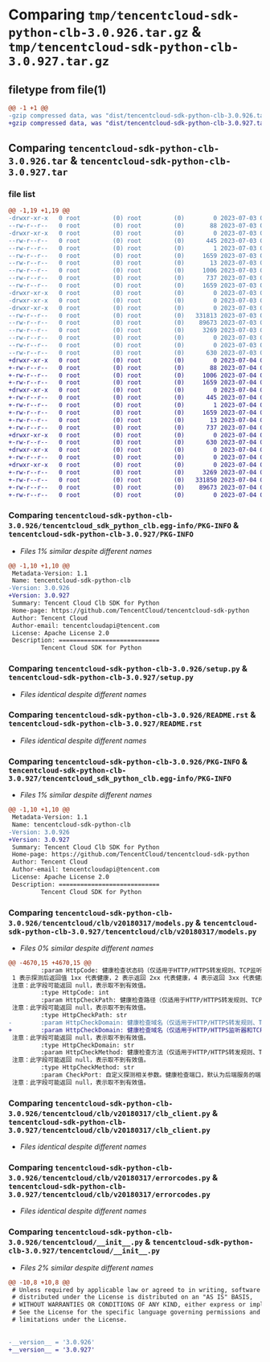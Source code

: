 # Comparing `tmp/tencentcloud-sdk-python-clb-3.0.926.tar.gz` & `tmp/tencentcloud-sdk-python-clb-3.0.927.tar.gz`

## filetype from file(1)

```diff
@@ -1 +1 @@
-gzip compressed data, was "dist/tencentcloud-sdk-python-clb-3.0.926.tar", last modified: Mon Jul  3 00:22:28 2023, max compression
+gzip compressed data, was "dist/tencentcloud-sdk-python-clb-3.0.927.tar", last modified: Tue Jul  4 00:18:07 2023, max compression
```

## Comparing `tencentcloud-sdk-python-clb-3.0.926.tar` & `tencentcloud-sdk-python-clb-3.0.927.tar`

### file list

```diff
@@ -1,19 +1,19 @@
-drwxr-xr-x   0 root         (0) root         (0)        0 2023-07-03 00:22:28.000000 tencentcloud-sdk-python-clb-3.0.926/
--rw-r--r--   0 root         (0) root         (0)       88 2023-07-03 00:22:28.000000 tencentcloud-sdk-python-clb-3.0.926/setup.cfg
-drwxr-xr-x   0 root         (0) root         (0)        0 2023-07-03 00:22:28.000000 tencentcloud-sdk-python-clb-3.0.926/tencentcloud_sdk_python_clb.egg-info/
--rw-r--r--   0 root         (0) root         (0)      445 2023-07-03 00:22:28.000000 tencentcloud-sdk-python-clb-3.0.926/tencentcloud_sdk_python_clb.egg-info/SOURCES.txt
--rw-r--r--   0 root         (0) root         (0)        1 2023-07-03 00:22:28.000000 tencentcloud-sdk-python-clb-3.0.926/tencentcloud_sdk_python_clb.egg-info/dependency_links.txt
--rw-r--r--   0 root         (0) root         (0)     1659 2023-07-03 00:22:28.000000 tencentcloud-sdk-python-clb-3.0.926/tencentcloud_sdk_python_clb.egg-info/PKG-INFO
--rw-r--r--   0 root         (0) root         (0)       13 2023-07-03 00:22:28.000000 tencentcloud-sdk-python-clb-3.0.926/tencentcloud_sdk_python_clb.egg-info/top_level.txt
--rw-r--r--   0 root         (0) root         (0)     1006 2023-07-03 00:22:28.000000 tencentcloud-sdk-python-clb-3.0.926/setup.py
--rw-r--r--   0 root         (0) root         (0)      737 2023-07-03 00:22:28.000000 tencentcloud-sdk-python-clb-3.0.926/README.rst
--rw-r--r--   0 root         (0) root         (0)     1659 2023-07-03 00:22:28.000000 tencentcloud-sdk-python-clb-3.0.926/PKG-INFO
-drwxr-xr-x   0 root         (0) root         (0)        0 2023-07-03 00:22:28.000000 tencentcloud-sdk-python-clb-3.0.926/tencentcloud/
-drwxr-xr-x   0 root         (0) root         (0)        0 2023-07-03 00:22:28.000000 tencentcloud-sdk-python-clb-3.0.926/tencentcloud/clb/
-drwxr-xr-x   0 root         (0) root         (0)        0 2023-07-03 00:22:28.000000 tencentcloud-sdk-python-clb-3.0.926/tencentcloud/clb/v20180317/
--rw-r--r--   0 root         (0) root         (0)   331813 2023-07-03 00:22:28.000000 tencentcloud-sdk-python-clb-3.0.926/tencentcloud/clb/v20180317/models.py
--rw-r--r--   0 root         (0) root         (0)    89673 2023-07-03 00:22:28.000000 tencentcloud-sdk-python-clb-3.0.926/tencentcloud/clb/v20180317/clb_client.py
--rw-r--r--   0 root         (0) root         (0)     3269 2023-07-03 00:22:28.000000 tencentcloud-sdk-python-clb-3.0.926/tencentcloud/clb/v20180317/errorcodes.py
--rw-r--r--   0 root         (0) root         (0)        0 2023-07-03 00:22:28.000000 tencentcloud-sdk-python-clb-3.0.926/tencentcloud/clb/v20180317/__init__.py
--rw-r--r--   0 root         (0) root         (0)        0 2023-07-03 00:22:28.000000 tencentcloud-sdk-python-clb-3.0.926/tencentcloud/clb/__init__.py
--rw-r--r--   0 root         (0) root         (0)      630 2023-07-03 00:22:28.000000 tencentcloud-sdk-python-clb-3.0.926/tencentcloud/__init__.py
+drwxr-xr-x   0 root         (0) root         (0)        0 2023-07-04 00:18:07.000000 tencentcloud-sdk-python-clb-3.0.927/
+-rw-r--r--   0 root         (0) root         (0)       88 2023-07-04 00:18:07.000000 tencentcloud-sdk-python-clb-3.0.927/setup.cfg
+-rw-r--r--   0 root         (0) root         (0)     1006 2023-07-04 00:18:07.000000 tencentcloud-sdk-python-clb-3.0.927/setup.py
+-rw-r--r--   0 root         (0) root         (0)     1659 2023-07-04 00:18:07.000000 tencentcloud-sdk-python-clb-3.0.927/PKG-INFO
+drwxr-xr-x   0 root         (0) root         (0)        0 2023-07-04 00:18:07.000000 tencentcloud-sdk-python-clb-3.0.927/tencentcloud_sdk_python_clb.egg-info/
+-rw-r--r--   0 root         (0) root         (0)      445 2023-07-04 00:18:07.000000 tencentcloud-sdk-python-clb-3.0.927/tencentcloud_sdk_python_clb.egg-info/SOURCES.txt
+-rw-r--r--   0 root         (0) root         (0)        1 2023-07-04 00:18:07.000000 tencentcloud-sdk-python-clb-3.0.927/tencentcloud_sdk_python_clb.egg-info/dependency_links.txt
+-rw-r--r--   0 root         (0) root         (0)     1659 2023-07-04 00:18:07.000000 tencentcloud-sdk-python-clb-3.0.927/tencentcloud_sdk_python_clb.egg-info/PKG-INFO
+-rw-r--r--   0 root         (0) root         (0)       13 2023-07-04 00:18:07.000000 tencentcloud-sdk-python-clb-3.0.927/tencentcloud_sdk_python_clb.egg-info/top_level.txt
+-rw-r--r--   0 root         (0) root         (0)      737 2023-07-04 00:18:07.000000 tencentcloud-sdk-python-clb-3.0.927/README.rst
+drwxr-xr-x   0 root         (0) root         (0)        0 2023-07-04 00:18:07.000000 tencentcloud-sdk-python-clb-3.0.927/tencentcloud/
+-rw-r--r--   0 root         (0) root         (0)      630 2023-07-04 00:18:07.000000 tencentcloud-sdk-python-clb-3.0.927/tencentcloud/__init__.py
+drwxr-xr-x   0 root         (0) root         (0)        0 2023-07-04 00:18:07.000000 tencentcloud-sdk-python-clb-3.0.927/tencentcloud/clb/
+-rw-r--r--   0 root         (0) root         (0)        0 2023-07-04 00:18:07.000000 tencentcloud-sdk-python-clb-3.0.927/tencentcloud/clb/__init__.py
+drwxr-xr-x   0 root         (0) root         (0)        0 2023-07-04 00:18:07.000000 tencentcloud-sdk-python-clb-3.0.927/tencentcloud/clb/v20180317/
+-rw-r--r--   0 root         (0) root         (0)     3269 2023-07-04 00:18:07.000000 tencentcloud-sdk-python-clb-3.0.927/tencentcloud/clb/v20180317/errorcodes.py
+-rw-r--r--   0 root         (0) root         (0)   331850 2023-07-04 00:18:07.000000 tencentcloud-sdk-python-clb-3.0.927/tencentcloud/clb/v20180317/models.py
+-rw-r--r--   0 root         (0) root         (0)    89673 2023-07-04 00:18:07.000000 tencentcloud-sdk-python-clb-3.0.927/tencentcloud/clb/v20180317/clb_client.py
+-rw-r--r--   0 root         (0) root         (0)        0 2023-07-04 00:18:07.000000 tencentcloud-sdk-python-clb-3.0.927/tencentcloud/clb/v20180317/__init__.py
```

### Comparing `tencentcloud-sdk-python-clb-3.0.926/tencentcloud_sdk_python_clb.egg-info/PKG-INFO` & `tencentcloud-sdk-python-clb-3.0.927/PKG-INFO`

 * *Files 1% similar despite different names*

```diff
@@ -1,10 +1,10 @@
 Metadata-Version: 1.1
 Name: tencentcloud-sdk-python-clb
-Version: 3.0.926
+Version: 3.0.927
 Summary: Tencent Cloud Clb SDK for Python
 Home-page: https://github.com/TencentCloud/tencentcloud-sdk-python
 Author: Tencent Cloud
 Author-email: tencentcloudapi@tencent.com
 License: Apache License 2.0
 Description: ============================
         Tencent Cloud SDK for Python
```

### Comparing `tencentcloud-sdk-python-clb-3.0.926/setup.py` & `tencentcloud-sdk-python-clb-3.0.927/setup.py`

 * *Files identical despite different names*

### Comparing `tencentcloud-sdk-python-clb-3.0.926/README.rst` & `tencentcloud-sdk-python-clb-3.0.927/README.rst`

 * *Files identical despite different names*

### Comparing `tencentcloud-sdk-python-clb-3.0.926/PKG-INFO` & `tencentcloud-sdk-python-clb-3.0.927/tencentcloud_sdk_python_clb.egg-info/PKG-INFO`

 * *Files 1% similar despite different names*

```diff
@@ -1,10 +1,10 @@
 Metadata-Version: 1.1
 Name: tencentcloud-sdk-python-clb
-Version: 3.0.926
+Version: 3.0.927
 Summary: Tencent Cloud Clb SDK for Python
 Home-page: https://github.com/TencentCloud/tencentcloud-sdk-python
 Author: Tencent Cloud
 Author-email: tencentcloudapi@tencent.com
 License: Apache License 2.0
 Description: ============================
         Tencent Cloud SDK for Python
```

### Comparing `tencentcloud-sdk-python-clb-3.0.926/tencentcloud/clb/v20180317/models.py` & `tencentcloud-sdk-python-clb-3.0.927/tencentcloud/clb/v20180317/models.py`

 * *Files 0% similar despite different names*

```diff
@@ -4670,15 +4670,15 @@
         :param HttpCode: 健康检查状态码（仅适用于HTTP/HTTPS转发规则、TCP监听器的HTTP健康检查方式）。可选值：1~31，默认 31。
 1 表示探测后返回值 1xx 代表健康，2 表示返回 2xx 代表健康，4 表示返回 3xx 代表健康，8 表示返回 4xx 代表健康，16 表示返回 5xx 代表健康。若希望多种返回码都可代表健康，则将相应的值相加。
 注意：此字段可能返回 null，表示取不到有效值。
         :type HttpCode: int
         :param HttpCheckPath: 健康检查路径（仅适用于HTTP/HTTPS转发规则、TCP监听器的HTTP健康检查方式）。
 注意：此字段可能返回 null，表示取不到有效值。
         :type HttpCheckPath: str
-        :param HttpCheckDomain: 健康检查域名（仅适用于HTTP/HTTPS转发规则、TCP监听器的HTTP健康检查方式，当监听器是TCP类型时，该参数为必填项）。
+        :param HttpCheckDomain: 健康检查域名（仅适用于HTTP/HTTPS监听器和TCP监听器的HTTP健康检查方式。针对TCP监听器，当使用HTTP健康检查方式时，建议该参数配置为必填项）。
 注意：此字段可能返回 null，表示取不到有效值。
         :type HttpCheckDomain: str
         :param HttpCheckMethod: 健康检查方法（仅适用于HTTP/HTTPS转发规则、TCP监听器的HTTP健康检查方式），默认值：HEAD，可选值HEAD或GET。
 注意：此字段可能返回 null，表示取不到有效值。
         :type HttpCheckMethod: str
         :param CheckPort: 自定义探测相关参数。健康检查端口，默认为后端服务的端口，除非您希望指定特定端口，否则建议留空。（仅适用于TCP/UDP监听器）。
 注意：此字段可能返回 null，表示取不到有效值。
```

### Comparing `tencentcloud-sdk-python-clb-3.0.926/tencentcloud/clb/v20180317/clb_client.py` & `tencentcloud-sdk-python-clb-3.0.927/tencentcloud/clb/v20180317/clb_client.py`

 * *Files identical despite different names*

### Comparing `tencentcloud-sdk-python-clb-3.0.926/tencentcloud/clb/v20180317/errorcodes.py` & `tencentcloud-sdk-python-clb-3.0.927/tencentcloud/clb/v20180317/errorcodes.py`

 * *Files identical despite different names*

### Comparing `tencentcloud-sdk-python-clb-3.0.926/tencentcloud/__init__.py` & `tencentcloud-sdk-python-clb-3.0.927/tencentcloud/__init__.py`

 * *Files 2% similar despite different names*

```diff
@@ -10,8 +10,8 @@
 # Unless required by applicable law or agreed to in writing, software
 # distributed under the License is distributed on an "AS IS" BASIS,
 # WITHOUT WARRANTIES OR CONDITIONS OF ANY KIND, either express or implied.
 # See the License for the specific language governing permissions and
 # limitations under the License.
 
 
-__version__ = '3.0.926'
+__version__ = '3.0.927'
```

